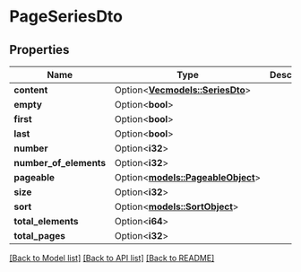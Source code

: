 # PageSeriesDto

## Properties

Name | Type | Description | Notes
------------ | ------------- | ------------- | -------------
**content** | Option<[**Vec<models::SeriesDto>**](SeriesDto.md)> |  | [optional]
**empty** | Option<**bool**> |  | [optional]
**first** | Option<**bool**> |  | [optional]
**last** | Option<**bool**> |  | [optional]
**number** | Option<**i32**> |  | [optional]
**number_of_elements** | Option<**i32**> |  | [optional]
**pageable** | Option<[**models::PageableObject**](PageableObject.md)> |  | [optional]
**size** | Option<**i32**> |  | [optional]
**sort** | Option<[**models::SortObject**](SortObject.md)> |  | [optional]
**total_elements** | Option<**i64**> |  | [optional]
**total_pages** | Option<**i32**> |  | [optional]

[[Back to Model list]](../README.md#documentation-for-models) [[Back to API list]](../README.md#documentation-for-api-endpoints) [[Back to README]](../README.md)


